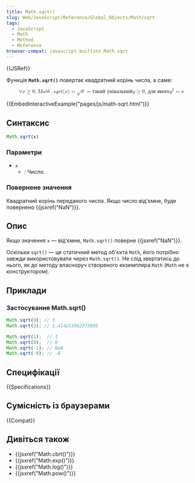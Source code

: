 ```yaml
---
title: Math.sqrt()
slug: Web/JavaScript/Reference/Global_Objects/Math/sqrt
tags:
  - JavaScript
  - Math
  - Method
  - Reference
browser-compat: javascript.builtins.Math.sqrt
---
```

{{JSRef}}

Функція **`Math.sqrt()`** повертає квадратний корінь числа, а саме:

<math display="block"><semantics><mrow><mo>∀</mo>
<mi>x</mi>
<mo>≥</mo>
<mn>0</mn>
<mo>,</mo>
<mstyle mathvariant="monospace"><mrow><mi>M</mi>
<mi>a</mi>
<mi>t</mi>
<mi>h</mi>
<mo>.</mo>
<mi>s</mi>
<mi>q</mi>
<mi>r</mi>
<mi>t</mi>
<mo stretchy="false">(</mo>
<mi>x</mi>
<mo stretchy="false">)</mo>
</mrow></mstyle><mo>=</mo>
<msqrt><mi>x</mi>
</msqrt><mo>=</mo>
<mtext>такий унікальний</mtext>
<mspace width="thickmathspace"></mspace><mi>y</mi>
<mo>≥</mo>
<mn>0</mn>
<mspace width="thickmathspace"></mspace><mtext>, для якого</mtext>
<mspace width="thickmathspace"></mspace><msup><mi>y</mi>
<mn>2</mn>
</msup><mo>=</mo>
<mi>x</mi>
</mrow><annotation encoding="TeX">\forall x \geq 0, \mathtt{Math.sqrt(x)} = \sqrt{x} =
\text{the unique} \; y \geq 0 \; \text{such that} \; y^2 = x</annotation></semantics></math>

{{EmbedInteractiveExample("pages/js/math-sqrt.html")}}

## Синтаксис

```js
Math.sqrt(x)
```

### Параметри

- `x`
  - : Число.

### Повернене значення

Квадратний корінь переданого числа. Якщо число від'ємне, буде повернено {{jsxref("NaN")}}.

## Опис

Якщо значення `x` — від'ємне, `Math.sqrt()` поверне {{jsxref("NaN")}}.

Оскільки `sqrt()` — це статичний метод об'єкта `Math`, його потрібно завжди використовувати через `Math.sqrt()`. Не слід звертатись до нього, як до методу власноруч створеного екземпляра `Math` (`Math` не є конструктором).

## Приклади

### Застосування Math.sqrt()

```js
Math.sqrt(9); // 3
Math.sqrt(2); // 1.414213562373095

Math.sqrt(1);  // 1
Math.sqrt(0);  // 0
Math.sqrt(-1); // NaN
Math.sqrt(-0); // -0
```

## Специфікації

{{Specifications}}

## Сумісність із браузерами

{{Compat}}

## Дивіться також

- {{jsxref("Math.cbrt()")}}
- {{jsxref("Math.exp()")}}
- {{jsxref("Math.log()")}}
- {{jsxref("Math.pow()")}}
